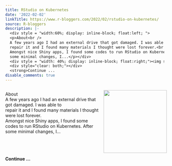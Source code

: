 ```yaml
---
title: RStudio on Kubernetes
date: '2022-02-02'
linkTitle: https://www.r-bloggers.com/2022/02/rstudio-on-kubernetes/
source: R-bloggers
description: |-
  <div style = "width:60%; display: inline-block; float:left; ">
  <p>About<br />
  A few years ago I had an external drive that got damaged. I was able to<br />
  repair it and I found many materials I thought were lost forever.<br />
  Amongst nice Shiny apps, I found some codes to run RStudio on Kubernetes. After<br />
  some minimal changes, I...</p></div>
  <div style = "width: 40%; display: inline-block; float:right;"><img src=' https://pacha.dev/blog/blog/images/2022-02-02-rstudio-server-kubernetes/f0.png' width = "200" style = "padding: 10px;" /></div>
  <div style="clear: both;"></div>
  <strong>Continue ...
disable_comments: true
---
```

<div style = "width:60%; display: inline-block; float:left; ">
<p>About<br />
A few years ago I had an external drive that got damaged. I was able to<br />
repair it and I found many materials I thought were lost forever.<br />
Amongst nice Shiny apps, I found some codes to run RStudio on Kubernetes. After<br />
some minimal changes, I...</p></div>
<div style = "width: 40%; display: inline-block; float:right;"><img src=' https://pacha.dev/blog/blog/images/2022-02-02-rstudio-server-kubernetes/f0.png' width = "200" style = "padding: 10px;" /></div>
<div style="clear: both;"></div>
<strong>Continue ...